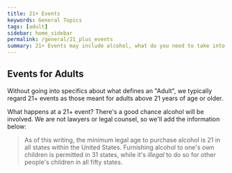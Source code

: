 ```yaml
---
title: 21+ Events
keywords: General Topics
tags: [adult]
sidebar: home_sidebar
permalink: /general/21_plus_events
summary: 21+ Events may include alcohol, what do you need to take into consideration for such an event.
---
```


## Events for Adults

Without going into specifics about what defines an "Adult", we typically regard 21+ events as those meant for adults above 21 years of age or older. 

What happens at a 21+ event? There's a good chance alcohol will be involved. We are not lawyers or legal counsel, so we'll add the information below:

> As of this writing, the minimum legal age to purchase alcohol is 21 in all states within the United States. Furnishing alcohol to one's own children is permitted in 31 states, while it's _illegal_ to do so for other people's children in all fifty states.

